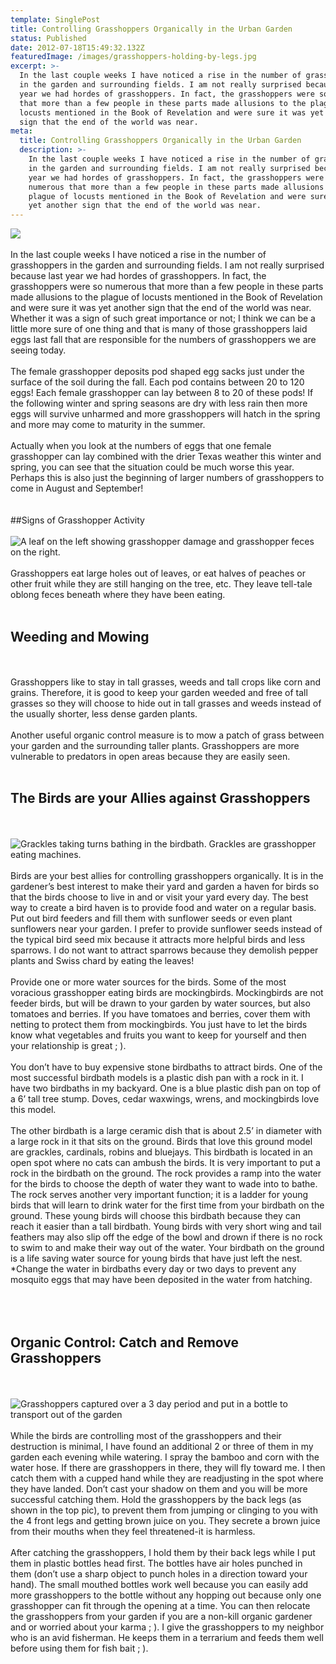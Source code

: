 ```yaml
---
template: SinglePost
title: Controlling Grasshoppers Organically in the Urban Garden
status: Published
date: 2012-07-18T15:49:32.132Z
featuredImage: /images/grasshoppers-holding-by-legs.jpg
excerpt: >-
  In the last couple weeks I have noticed a rise in the number of grasshoppers
  in the garden and surrounding fields. I am not really surprised because last
  year we had hordes of grasshoppers. In fact, the grasshoppers were so numerous
  that more than a few people in these parts made allusions to the plague of
  locusts mentioned in the Book of Revelation and were sure it was yet another
  sign that the end of the world was near.
meta:
  title: Controlling Grasshoppers Organically in the Urban Garden
  description: >-
    In the last couple weeks I have noticed a rise in the number of grasshoppers
    in the garden and surrounding fields. I am not really surprised because last
    year we had hordes of grasshoppers. In fact, the grasshoppers were so
    numerous that more than a few people in these parts made allusions to the
    plague of locusts mentioned in the Book of Revelation and were sure it was
    yet another sign that the end of the world was near.
---
```

![](/images/grasshoppers-holding-by-legs.jpg)
<br><br>
In the last couple weeks I have noticed a rise in the number of grasshoppers in the garden and surrounding fields. I am not really surprised because last year we had hordes of grasshoppers. In fact, the grasshoppers were so numerous that more than a few people in these parts made allusions to the plague of locusts mentioned in the Book of Revelation and were sure it was yet another sign that the end of the world was near. Whether it was a sign of such great importance or not; I think we can be a little more sure of one thing and that is many of those grasshoppers laid eggs last fall that are responsible for the numbers of grasshoppers we are seeing today.
<br><br>
The female grasshopper deposits pod shaped egg sacks just under the surface of the soil during the fall. Each pod contains between 20 to 120 eggs! Each female grasshopper can lay between 8 to 20 of these pods! If the following winter and spring seasons are dry with less rain then more eggs will survive unharmed and more grasshoppers will hatch in the spring and more may come to maturity in the summer.
<br><br>
Actually when you look at the numbers of eggs that one female grasshopper can lay combined with the drier Texas weather this winter and spring, you can see that the situation could be much worse this year. Perhaps this is also just the beginning of larger numbers of grasshoppers to come in August and September!\
<br><br>
##Signs of Grasshopper Activity
<br><br>
![A leaf on the left showing grasshopper damage and grasshopper feces on the right.](/images/grasshopper-damage.jpg "A leaf on the left showing grasshopper damage and grasshopper feces on the right.")
<br><br>
Grasshoppers eat large holes out of leaves, or eat halves of peaches or other fruit while they are still hanging on the tree, etc. They leave tell-tale oblong feces beneath where they have been eating.
<br><br>
## Weeding and Mowing
<br><br>
Grasshoppers like to stay in tall grasses, weeds and tall crops like corn and grains. Therefore, it is good to keep your garden weeded and free of tall grasses so they will choose to hide out in tall grasses and weeds instead of the usually shorter, less dense garden plants.
<br><br>
Another useful organic control measure is to mow a patch of grass between your garden and the surrounding taller plants. Grasshoppers are more vulnerable to predators in open areas because they are easily seen.
<br><br>
## The Birds are your Allies against Grasshoppers
<br><br>
![Grackles taking turns bathing in the birdbath. Grackles are grasshopper eating machines.](/images/waterbirds.jpg "Grackles taking turns bathing in the birdbath. Grackles are grasshopper eating machines.")
<br><br>
Birds are your best allies for controlling grasshoppers organically. It is in the gardener’s best interest to make their yard and garden a haven for birds so that the birds choose to live in and or visit your yard every day. The best way to create a bird haven is to provide food and water on a regular basis. Put out bird feeders and fill them with sunflower seeds or even plant sunflowers near your garden. I prefer to provide sunflower seeds instead of the typical bird seed mix because it attracts more helpful birds and less sparrows. I do not want to attract sparrows because they demolish pepper plants and Swiss chard by eating the leaves!
<br><br>
Provide one or more water sources for the birds. Some of the most voracious grasshopper eating birds are mockingbirds. Mockingbirds are not feeder birds, but will be drawn to your garden by water sources, but also tomatoes and berries. If you have tomatoes and berries, cover them with netting to protect them from mockingbirds. You just have to let the birds know what vegetables and fruits you want to keep for yourself and then your relationship is great ; ).
<br><br>
You don’t have to buy expensive stone birdbaths to attract birds. One of the most successful birdbath models is a plastic dish pan with a rock in it. I have two birdbaths in my backyard. One is a blue plastic dish pan on top of a 6’ tall tree stump. Doves, cedar waxwings, wrens, and mockingbirds love this model.
<br><br>
The other birdbath is a large ceramic dish that is about 2.5’ in diameter with a large rock in it that sits on the ground. Birds that love this ground model are grackles, cardinals, robins and bluejays. This birdbath is located in an open spot where no cats can ambush the birds. It is very important to put a rock in the birdbath on the ground. The rock provides a ramp into the water for the birds to choose the depth of water they want to wade into to bathe. The rock serves another very important function; it is a ladder for young birds that will learn to drink water for the first time from your birdbath on the ground. These young birds will choose this birdbath because they can reach it easier than a tall birdbath. Young birds with very short wing and tail feathers may also slip off the edge of the bowl and drown if there is no rock to swim to and make their way out of the water. Your birdbath on the ground is a life saving water source for young birds that have just left the nest.\
*Change the water in birdbaths every day or two days to prevent any mosquito eggs that may have been deposited in the water from hatching.
<br><br>
[](http://3.bp.blogspot.com/-uNsuznPU-dE/UAdlv9BZ4aI/AAAAAAAAAFo/PWDp5Q5nUBI/s1600/grasshoppers+caught.jpg)
<br><br>
## Organic Control: Catch and Remove Grasshoppers
<br><br>
![Grasshoppers captured over a 3 day period and put in a bottle to transport out of the garden](/images/grasshoppers-caught.jpg "Grasshoppers captured over a 3 day period and put in a bottle to transport out of the garden")
<br><br>
While the birds are controlling most of the grasshoppers and their destruction is minimal, I have found an additional 2 or three of them in my garden each evening while watering. I spray the bamboo and corn with the water hose. If there are grasshoppers in there, they will fly toward me. I then catch them with a cupped hand while they are readjusting in the spot where they have landed. Don’t cast your shadow on them and you will be more successful catching them. Hold the grasshoppers by the back legs (as shown in the top pic), to prevent them from jumping or clinging to you with the 4 front legs and getting brown juice on you. They secrete a brown juice from their mouths when they feel threatened-it is harmless.
<br><br>
After catching the grasshoppers, I hold them by their back legs while I put them in plastic bottles head first. The bottles have air holes punched in them (don’t use a sharp object to punch holes in a direction toward your hand). The small mouthed bottles work well because you can easily add more grasshoppers to the bottle without any hopping out because only one grasshopper can fit through the opening at a time. You can then relocate the grasshoppers from your garden if you are a non-kill organic gardener and or worried about your karma ; ). I give the grasshoppers to my neighbor who is an avid fisherman. He keeps them in a terrarium and feeds them well before using them for fish bait ; ).
